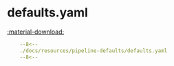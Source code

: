 # defaults.yaml

[:material-download:](/resources/pipeline-defaults/defaults.yaml)

```yaml
    --8<--
    ./docs/resources/pipeline-defaults/defaults.yaml
    --8<--
```

